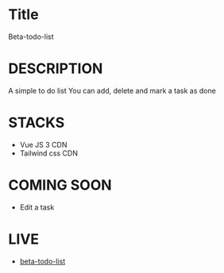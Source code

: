 # Title
Beta-todo-list

# DESCRIPTION
A simple to do list
You can add, delete and mark a task as done

# STACKS
- Vue JS 3 CDN
- Tailwind css CDN

# COMING SOON
- Edit a task

# LIVE 
- [beta-todo-list](https://beta-todo-list.netlify.app/)